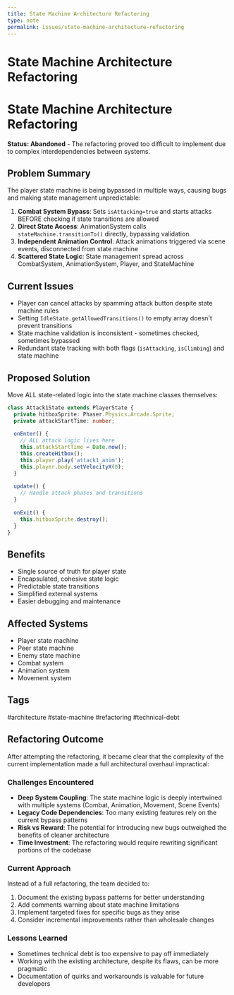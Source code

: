 ```yaml
---
title: State Machine Architecture Refactoring
type: note
permalink: issues/state-machine-architecture-refactoring
---
```


# State Machine Architecture Refactoring
# State Machine Architecture Refactoring

**Status: Abandoned** - The refactoring proved too difficult to implement due to complex interdependencies between systems.
## Problem Summary
The player state machine is being bypassed in multiple ways, causing bugs and making state management unpredictable:

1. **Combat System Bypass**: Sets `isAttacking=true` and starts attacks BEFORE checking if state transitions are allowed
2. **Direct State Access**: AnimationSystem calls `stateMachine.transitionTo()` directly, bypassing validation
3. **Independent Animation Control**: Attack animations triggered via scene events, disconnected from state machine
4. **Scattered State Logic**: State management spread across CombatSystem, AnimationSystem, Player, and StateMachine

## Current Issues
- Player can cancel attacks by spamming attack button despite state machine rules
- Setting `IdleState.getAllowedTransitions()` to empty array doesn't prevent transitions
- State machine validation is inconsistent - sometimes checked, sometimes bypassed
- Redundant state tracking with both flags (`isAttacking`, `isClimbing`) and state machine

## Proposed Solution
Move ALL state-related logic into the state machine classes themselves:

```typescript
class Attack1State extends PlayerState {
  private hitboxSprite: Phaser.Physics.Arcade.Sprite;
  private attackStartTime: number;
  
  onEnter() {
    // ALL attack logic lives here
    this.attackStartTime = Date.now();
    this.createHitbox();
    this.player.play('attack1_anim');
    this.player.body.setVelocityX(0);
  }
  
  update() {
    // Handle attack phases and transitions
  }
  
  onExit() {
    this.hitboxSprite.destroy();
  }
}
```

## Benefits
- Single source of truth for player state
- Encapsulated, cohesive state logic
- Predictable state transitions
- Simplified external systems
- Easier debugging and maintenance

## Affected Systems
- Player state machine
- Peer state machine  
- Enemy state machine
- Combat system
- Animation system
- Movement system

## Tags
#architecture #state-machine #refactoring #technical-debt

## Refactoring Outcome
After attempting the refactoring, it became clear that the complexity of the current implementation made a full architectural overhaul impractical:

### Challenges Encountered
- **Deep System Coupling**: The state machine logic is deeply intertwined with multiple systems (Combat, Animation, Movement, Scene Events)
- **Legacy Code Dependencies**: Too many existing features rely on the current bypass patterns
- **Risk vs Reward**: The potential for introducing new bugs outweighed the benefits of cleaner architecture
- **Time Investment**: The refactoring would require rewriting significant portions of the codebase

### Current Approach
Instead of a full refactoring, the team decided to:
1. Document the existing bypass patterns for better understanding
2. Add comments warning about state machine limitations
3. Implement targeted fixes for specific bugs as they arise
4. Consider incremental improvements rather than wholesale changes

### Lessons Learned
- Sometimes technical debt is too expensive to pay off immediately
- Working with the existing architecture, despite its flaws, can be more pragmatic
- Documentation of quirks and workarounds is valuable for future developers